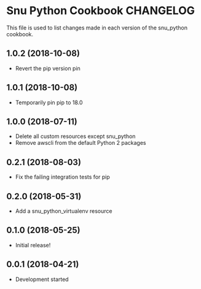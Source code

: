 # Snu Python Cookbook CHANGELOG

This file is used to list changes made in each version of the snu_python cookbook.

## 1.0.2 (2018-10-08)

- Revert the pip version pin

## 1.0.1 (2018-10-08)

- Temporarily pin pip to 18.0

## 1.0.0 (2018-07-11)

- Delete all custom resources except snu_python
- Remove awscli from the default Python 2 packages

## 0.2.1 (2018-08-03)

- Fix the failing integration tests for pip

## 0.2.0 (2018-05-31)

- Add a snu_python_virtualenv resource

## 0.1.0 (2018-05-25)

- Initial release!

## 0.0.1 (2018-04-21)

- Development started

